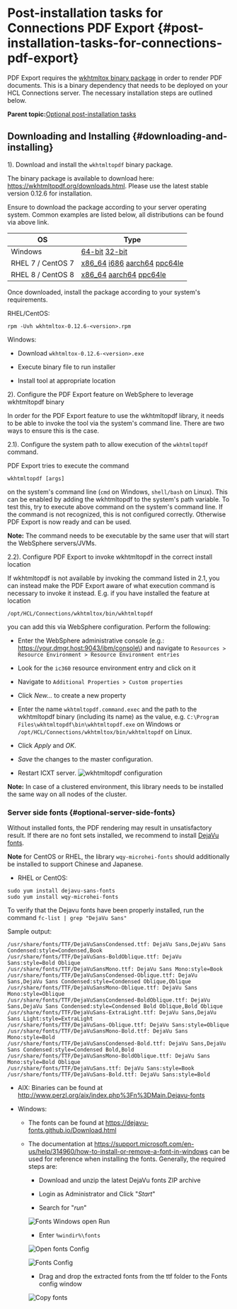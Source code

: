 # Post-installation tasks for Connections PDF Export {#post-installation-tasks-for-connections-pdf-export}

PDF Export requires the [wkhtmltox binary package](http://wkhtmltopdf.org/downloads.html) in order to render PDF documents. This is a binary dependency that needs to be deployed on your HCL Connections server. The necessary installation steps are outlined below.

**Parent topic:**[Optional post-installation tasks](../install/c_optional_post-install_tasks.md)

## Downloading and Installing {#downloading-and-installing}

1\). Download and install the `wkhtmltopdf` binary package.

The binary package is available to download here: https://wkhtmltopdf.org/downloads.html. Please use the latest stable version 0.12.6 for installation.

Ensure to download the package according to your server operating system. Common examples are listed below, all distributions can be found via above link.

|OS|Type|
|--|----|
|Windows|[64-bit](https://github.com/wkhtmltopdf/packaging/releases/download/0.12.6-1/wkhtmltox-0.12.6-1.msvc2015-win64.exe) [32-bit](https://github.com/wkhtmltopdf/packaging/releases/download/0.12.6-1/wkhtmltox-0.12.6-1.msvc2015-win32.exe)|
|RHEL 7 / CentOS 7|[x86\_64](https://github.com/wkhtmltopdf/packaging/releases/download/0.12.6-1/wkhtmltox-0.12.6-1.centos7.x86_64.rpm) [i686](https://github.com/wkhtmltopdf/packaging/releases/download/0.12.6-1/wkhtmltox-0.12.6-1.centos7.i686.rpm) [aarch64](https://github.com/wkhtmltopdf/packaging/releases/download/0.12.6-1/wkhtmltox-0.12.6-1.centos7.aarch64.rpm) [ppc64le](https://github.com/wkhtmltopdf/packaging/releases/download/0.12.6-1/wkhtmltox-0.12.6-1.centos7.ppc64le.rpm)|
|RHEL 8 / CentOS 8|[x86\_64](https://github.com/wkhtmltopdf/packaging/releases/download/0.12.6-1/wkhtmltox-0.12.6-1.centos8.x86_64.rpm) [aarch64](https://github.com/wkhtmltopdf/packaging/releases/download/0.12.6-1/wkhtmltox-0.12.6-1.centos8.aarch64.rpm) [ppc64le](https://github.com/wkhtmltopdf/packaging/releases/download/0.12.6-1/wkhtmltox-0.12.6-1.centos8.ppc64le.rpm)|

Once downloaded, install the package according to your system's requirements.

RHEL/CentOS:

```
rpm -Uvh wkhtmltox-0.12.6-<version>.rpm
```

Windows:

-   Download `wkhtmltox-0.12.6-<version>.exe`

-   Execute binary file to run installer

-   Install tool at appropriate location


2\). Configure the PDF Export feature on WebSphere to leverage wkhtmltopdf binary

In order for the PDF Export feature to use the wkhtmltopdf library, it needs to be able to invoke the tool via the system's command line. There are two ways to ensure this is the case.

2.1\). Configure the system path to allow execution of the `wkhtmltopdf` command.

PDF Export tries to execute the command

```
wkhtmltopdf [args]
```

on the system's command line \(`cmd` on Windows, `shell/bash` on Linux\). This can be enabled by adding the wkhtmltopdf to the system's path variable. To test this, try to execute above command on the system's command line. If the command is not recognized, this is not configured correctly. Otherwise PDF Export is now ready and can be used.

**Note:** The command needs to be executable by the same user that will start the WebSphere servers/JVMs.

2.2\). Configure PDF Export to invoke wkhtmltopdf in the correct install location

If wkhtmltopdf is not available by invoking the command listed in 2.1, you can instead make the PDF Export aware of what execution command is necessary to invoke it instead. E.g. if you have installed the feature at location

```
/opt/HCL/Connections/wkhtmltox/bin/wkhtmltopdf
```

you can add this via WebSphere configuration. Perform the following:

-   Enter the WebSphere administrative console \(e.g.: https://your.dmgr.host:9043/ibm/console\) and navigate to `Resources > Resource Environment > Resource Environment entries`

-   Look for the `ic360` resource environment entry and click on it

-   Navigate to `Additional Properties > Custom properties`

-   Click *New...* to create a new property

-   Enter the name `wkhtmltopdf.command.exec` and the path to the wkhtmltopdf binary \(including its name\) as the value, e.g. `C:\Program Files\wkhtmltopdf\bin\wkhtmltopdf.exe` on Windows or `/opt/HCL/Connections/wkhtmltox/bin/wkhtmltopdf` on Linux.

-   Click *Apply* and *OK*.

-   *Save* the changes to the master configuration.

-   Restart ICXT server. ![wkhtmltopdf configuration](images/wkhtmltopdf_config.png)


**Note:** In case of a clustered environment, this library needs to be installed the same way on all nodes of the cluster.

###  Server side fonts {#optional-server-side-fonts}

Without installed fonts, the PDF rendering may result in unsatisfactory result. If there are no font sets installed, we recommend to install [DejaVu fonts](https://dejavu-fonts.github.io/).

**Note** for CentOS or RHEL, the library `wqy-microhei-fonts` should additionally be installed to support Chinese and Japanese.

-   RHEL or CentOS:


```
sudo yum install dejavu-sans-fonts
sudo yum install wqy-microhei-fonts
```

To verify that the Dejavu fonts have been properly installed, run the command `fc-list | grep "DejaVu Sans"`

Sample output:

```
/usr/share/fonts/TTF/DejaVuSansCondensed.ttf: DejaVu Sans,DejaVu Sans Condensed:style=Condensed,Book
/usr/share/fonts/TTF/DejaVuSans-BoldOblique.ttf: DejaVu Sans:style=Bold Oblique
/usr/share/fonts/TTF/DejaVuSansMono.ttf: DejaVu Sans Mono:style=Book
/usr/share/fonts/TTF/DejaVuSansCondensed-Oblique.ttf: DejaVu Sans,DejaVu Sans Condensed:style=Condensed Oblique,Oblique
/usr/share/fonts/TTF/DejaVuSansMono-Oblique.ttf: DejaVu Sans Mono:style=Oblique
/usr/share/fonts/TTF/DejaVuSansCondensed-BoldOblique.ttf: DejaVu Sans,DejaVu Sans Condensed:style=Condensed Bold Oblique,Bold Oblique
/usr/share/fonts/TTF/DejaVuSans-ExtraLight.ttf: DejaVu Sans,DejaVu Sans Light:style=ExtraLight
/usr/share/fonts/TTF/DejaVuSans-Oblique.ttf: DejaVu Sans:style=Oblique
/usr/share/fonts/TTF/DejaVuSansMono-Bold.ttf: DejaVu Sans Mono:style=Bold
/usr/share/fonts/TTF/DejaVuSansCondensed-Bold.ttf: DejaVu Sans,DejaVu Sans Condensed:style=Condensed Bold,Bold
/usr/share/fonts/TTF/DejaVuSansMono-BoldOblique.ttf: DejaVu Sans Mono:style=Bold Oblique
/usr/share/fonts/TTF/DejaVuSans.ttf: DejaVu Sans:style=Book
/usr/share/fonts/TTF/DejaVuSans-Bold.ttf: DejaVu Sans:style=Bold
```

-   AIX: Binaries can be found at http://www.perzl.org/aix/index.php%3Fn%3DMain.Dejavu-fonts

-   Windows:

    -   The fonts can be found at https://dejavu-fonts.github.io/Download.html

    -   The documentation at https://support.microsoft.com/en-us/help/314960/how-to-install-or-remove-a-font-in-windows can be used for reference when installing the fonts. Generally, the required steps are:

        -   Download and unzip the latest DejaVu fonts ZIP archive

        -   Login as Administrator and Click "*Start*"

        -   Search for "*run*"

        ![Fonts Windows open Run](images/fonts-win_01.png)

        -   Enter `%windir%\fonts`

        ![Open fonts Config](images/fonts-win_02.png)

        ![Fonts Config](images/fonts-win_03.png)

        -   Drag and drop the extracted fonts from the ttf folder to the Fonts config window

        ![Copy fonts](images/fonts-win_04.png)


